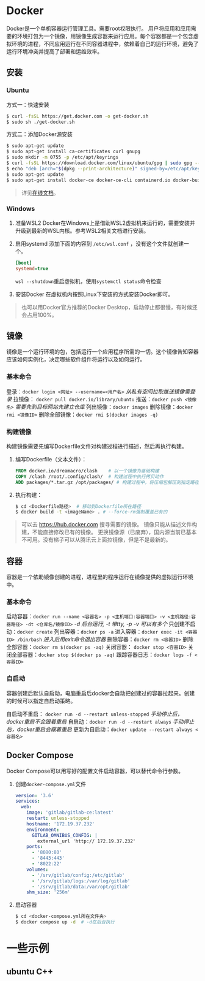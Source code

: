 # Docker

Docker是一个单机容器运行管理工具。需要root权限执行。  用户将应用和应用需要的环境打包为一个镜像，用镜像生成容器来运行应用。每个容器都是一个包含虚拟环境的进程，不同应用运行在不同容器进程中，依赖着自己的运行环境，避免了运行环境冲突并提高了部署和运维效率。

## 安装

### Ubuntu

方式一：快速安装
```sh
$ curl -fsSL https://get.docker.com -o get-docker.sh
$ sudo sh ./get-docker.sh
```

方式二：添加Docker源安装

```sh
$ sudo apt-get update
$ sudo apt-get install ca-certificates curl gnupg
$ sudo mkdir -m 0755 -p /etc/apt/keyrings
$ curl -fsSL https://download.docker.com/linux/ubuntu/gpg | sudo gpg --dearmor -o /etc/apt/keyrings/docker.gpg
$ echo "deb [arch="$(dpkg --print-architecture)" signed-by=/etc/apt/keyrings/docker.gpg] https://download.docker.com/linux/ubuntu "$(. /etc/os-release && echo "$VERSION_CODENAME")" stable" | sudo tee /etc/apt/sources.list.d/docker.list > /dev/null
$ sudo apt-get update
$ sudo apt-get install docker-ce docker-ce-cli containerd.io docker-buildx-plugin docker-compose-plugin
```
> 详见[在线文档](https://docs.docker.com/engine/install/ubuntu/)。

### Windows

1. 准备WSL2
   Docker在Windows上是借助WSL2虚拟机来运行的，需要安装并升级到最新的WSL内核。参考WSL2相关文档进行安装。

2. 启用systemd
   添加下面的内容到 `/etc/wsl.conf` ，没有这个文件就创建一个。
    ```ini
    [boot]
    systemd=true
    ```
   `wsl --shutdown`重启虚拟机，使用`systemctl status`命令检查

3. 安装Docker
   在虚拟机内按照Linux下安装的方式安装Docker即可。

> 也可以用Docker官方推荐的Docker Desktop，启动停止都很慢，有时候还会占用100%。

## 镜像

镜像是一个运行环境的包，包括运行一个应用程序所需的一切。这个镜像告知容器应该如何实例化，决定哪些软件组件将运行以及如何运行。  

### 基本命令

登录：`docker login <网址> --username=<用户名>`     *从私有空间拉取推送镜像需登录*
拉镜像： `docker pull docker.io/library/ubuntu` 
推送：`docker push <镜像名>`    *需要先到目标网站先建立仓库*
列出镜像：`docker images` 
删除镜像：`docker rmi <镜像ID>` 
删除全部镜像：`docker rmi $(docker images -q)`

### 构建镜像

构建镜像需要先编写Dockerfile文件对构建过程进行描述，然后再执行构建。

1. 编写Dockerfile（文本文件）：
    ```dockerfile
    FROM docker.io/dreamacro/clash    # 以一个镜像为基础构建
    COPY /clash /root/.config/clash/  # 构建过程中执行拷贝动作
    ADD packages/*.tar.gz /opt/packages/ # 构建过程中，将压缩包解压到指定路径
    ```
    
2. 执行构建：
    ```sh
    $ cd <Dockerfile路径>  # 移动到Dockerfile所在路径
    $ docker build -t <imageName> . # --force-rm强制覆盖已有的
    ```

> 可以去 https://hub.docker.com 搜寻需要的镜像。
> 镜像只能从描述文件构建，不能直接修改已有的镜像。
> 更换镜像源（已废弃），国内源当前已基本不可用。没有梯子可以从腾讯云上面拉镜像，但是不是最新的。

## 容器

容器是一个依助镜像创建的进程，进程里的程序运行在镜像提供的虚拟运行环境中。 

### 基本命令

启动容器：`docker run --name <容器名> -p <主机端口:容器端口> -v <主机路径:容器路径> -dt <仓库名/镜像ID>`    *-d 后台运行, -t 带tty,  -p -v 可以有多个*
只创建不启动：`docker create`
列出容器：`docker ps -a`
进入容器：`docker exec -it <容器ID> /bin/bash`    *进入后用exit命令退出容器*
删除容器：`docker rm <容器ID>` 
删除全部容器：`docker rm $(docker ps -aq)`
关闭容器： `docker stop <容器ID>` 
关闭全部容器：`docker stop $(docker ps -aq)`
跟踪容器日志：`docker logs -f <容器ID> `

### 自启动

容器创建后默认自启动，电脑重启后docker会自动把创建过的容器拉起来。创建的时候可以指定自启动策略。

自启动不重启： `docker run -d --restart unless-stopped`   *手动停止后，docker重启不会跟着重启*
自启动：`docker run -d --restart always`  *手动停止后，docker重启会跟着重启*
更新为自启动：`docker update --restart always <容器名>`

## Docker Compose

Docker Compose可以用写好的配置文件启动容器，可以替代命令行参数。

1. 创建`docker-compose.yml`文件
    ``` yaml
    version: '3.6'
    services:
      web:
        image: 'gitlab/gitlab-ce:latest'
        restart: unless-stopped
        hostname: '172.19.37.232'
        environment:
          GITLAB_OMNIBUS_CONFIG: |
            external_url 'http:// 172.19.37.232'
        ports:
          - '8080:80'
          - '8443:443'
          - '8022:22'
        volumes:
          - '/srv/gitlab/config:/etc/gitlab'
          - '/srv/gitlab/logs:/var/log/gitlab'
          - '/srv/gitlab/data:/var/opt/gitlab'
        shm_size: '256m'
    ```

2. 启动容器
    ```sh
    $ cd <docker-compose.yml所在文件夹>
    $ docker compose up -d  # -d在后台执行
    ```



# 一些示例

## ubuntu C++
